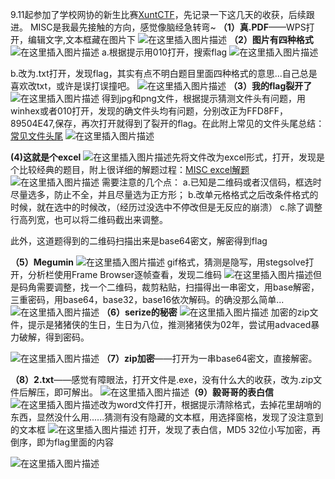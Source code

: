 ﻿9.11起参加了学校网协的新生比赛[XuntCTF](https://www.xuntctf.top/)，先记录一下这几天的收获，后续跟进。
MISC是我最先接触的方向，感觉像脑经急转弯~
**（1）真.PDF**——WPS打开，编辑文字,文本框藏在图片下
![在这里插入图片描述](https://img-blog.csdnimg.cn/20210916015745706.jpg?x-oss-process=image/watermark,type_ZmFuZ3poZW5naGVpdGk,shadow_10,text_aHR0cHM6Ly9ibG9nLmNzZG4ubmV0L20wXzYwODAxNjQ4,size_16,color_FFFFFF,t_70)
**（2）图片有四种格式**
![在这里插入图片描述](https://img-blog.csdnimg.cn/8ef052c7118f4137b684b46a98ced5c8.png?x-oss-process=image/watermark,type_ZHJvaWRzYW5zZmFsbGJhY2s,shadow_50,text_Q1NETiBAcHJpbWUud3g=,size_20,color_FFFFFF,t_70,g_se,x_16)
a.根据提示用010打开，搜索flag
![在这里插入图片描述](https://img-blog.csdnimg.cn/938d053a95c84b10b2d3ab45c02eab3b.png?x-oss-process=image/watermark,type_ZHJvaWRzYW5zZmFsbGJhY2s,shadow_50,text_Q1NETiBAcHJpbWUud3g=,size_20,color_FFFFFF,t_70,g_se,x_16)

b.改为.txt打开，发现flag，其实有点不明白题目里面四种格式的意思...自己总是喜欢改txt，或许是误打误撞吧。
![在这里插入图片描述](https://img-blog.csdnimg.cn/20210916015803214.jpg?x-oss-process=image/watermark,type_ZmFuZ3poZW5naGVpdGk,shadow_10,text_aHR0cHM6Ly9ibG9nLmNzZG4ubmV0L20wXzYwODAxNjQ4,size_16,color_FFFFFF,t_70)
 **（3）我的flag裂开了**
 ![在这里插入图片描述](https://img-blog.csdnimg.cn/f0bb6bd57f4d453ba17e6684b779b714.png?x-oss-process=image/watermark,type_ZHJvaWRzYW5zZmFsbGJhY2s,shadow_50,text_Q1NETiBAcHJpbWUud3g=,size_19,color_FFFFFF,t_70,g_se,x_16)
得到jpg和png文件，根据提示猜测文件头有问题，用winhex或者010打开，发现的确文件头均有问题，分别改正为FFD8FF，89504E47,保存，再次打开就得到了裂开的flag。在此附上常见的文件头尾总结：[常见文件头尾](https://blog.csdn.net/qq_29277155/article/details/98060616)
 ![在这里插入图片描述](https://img-blog.csdnimg.cn/20210916020055460.jpg)
 
  **(4)这就是个excel**
  ![在这里插入图片描述](https://img-blog.csdnimg.cn/e974e759c8734194956959741cbda5ad.png)先将文件改为excel形式，打开，发现是个比较经典的题目，附上很详细的解题过程：[MISC excel解题](https://blog.csdn.net/qq_43871179/article/details/118310357)
![在这里插入图片描述](https://img-blog.csdnimg.cn/20210916020144680.jpg?x-oss-process=image/watermark,type_ZmFuZ3poZW5naGVpdGk,shadow_10,text_aHR0cHM6Ly9ibG9nLmNzZG4ubmV0L20wXzYwODAxNjQ4,size_16,color_FFFFFF,t_70)
需要注意的几个点：
a.已知是二维码或者汉信码，框选时尽量选多，防止不全，并且尽量选为正方形；
b.改单元格格式之后改条件格式的时候，就在选中的时候改，（经历过没选中不停改但是无反应的崩溃）
c.除了调整行高列宽，也可以将二维码截出来调整。

此外，这道题得到的二维码扫描出来是base64密文，解密得到flag

**（5）Megumin**
![在这里插入图片描述](https://img-blog.csdnimg.cn/3a6b5e55e3df4d5f9449e1f2375824f5.png?x-oss-process=image/watermark,type_ZHJvaWRzYW5zZmFsbGJhY2s,shadow_50,text_Q1NETiBAcHJpbWUud3g=,size_20,color_FFFFFF,t_70,g_se,x_16)
gif格式，猜测是隐写，用stegsolve打开，分析栏使用Frame Browser逐帧查看，发现二维码
![在这里插入图片描述](https://img-blog.csdnimg.cn/20210916020348809.jpg?x-oss-process=image/watermark,type_ZmFuZ3poZW5naGVpdGk,shadow_10,text_aHR0cHM6Ly9ibG9nLmNzZG4ubmV0L20wXzYwODAxNjQ4,size_16,color_FFFFFF,t_70)但是码角需要调整，找一个二维码，裁剪粘贴，扫描得出一串密文，用base解密，三重密码，用base64，base32，base16依次解码。的确没那么简单...
![在这里插入图片描述](https://img-blog.csdnimg.cn/20210916020401461.jpg?x-oss-process=image/watermark,type_ZmFuZ3poZW5naGVpdGk,shadow_10,text_aHR0cHM6Ly9ibG9nLmNzZG4ubmV0L20wXzYwODAxNjQ4,size_16,color_FFFFFF,t_70)
 **（6）serize的秘密**
 ![在这里插入图片描述](https://img-blog.csdnimg.cn/da683a4d3a884ff2a839b907c433c4de.png?x-oss-process=image/watermark,type_ZHJvaWRzYW5zZmFsbGJhY2s,shadow_50,text_Q1NETiBAcHJpbWUud3g=,size_20,color_FFFFFF,t_70,g_se,x_16)
加密的zip文件，提示是猪猪侠的生日，生日为八位，推测猪猪侠为02年，尝试用advaced暴力破解，得到密码。

![在这里插入图片描述](https://img-blog.csdnimg.cn/20210916020426499.jpg?x-oss-process=image/watermark,type_ZmFuZ3poZW5naGVpdGk,shadow_10,text_aHR0cHM6Ly9ibG9nLmNzZG4ubmV0L20wXzYwODAxNjQ4,size_16,color_FFFFFF,t_70)
 **（7）zip加密**——打开为一串base64密文，直接解密。

**（8）2.txt**——感觉有障眼法，打开文件是.exe，没有什么大的收获，改为.zip文件后解压，即可解出。
![在这里插入图片描述](https://img-blog.csdnimg.cn/93bc0a70b33c45c4938825ffd20be711.png?x-oss-process=image/watermark,type_ZHJvaWRzYW5zZmFsbGJhY2s,shadow_50,text_Q1NETiBAcHJpbWUud3g=,size_20,color_FFFFFF,t_70,g_se,x_16)**（9）毅哥哥的表白信**
![在这里插入图片描述](https://img-blog.csdnimg.cn/3a6632ab55004bf2bb0048478496e9a2.png?x-oss-process=image/watermark,type_ZHJvaWRzYW5zZmFsbGJhY2s,shadow_50,text_Q1NETiBAcHJpbWUud3g=,size_20,color_FFFFFF,t_70,g_se,x_16)改为word文件打开，根据提示清除格式，去掉花里胡哨的东西，显然没什么用......猜测有没有隐藏的文本框，用选择窗格，发现了没注意到的文本框
![在这里插入图片描述](https://img-blog.csdnimg.cn/f3bbd389ac614764af12779b6937253a.png?x-oss-process=image/watermark,type_ZHJvaWRzYW5zZmFsbGJhY2s,shadow_50,text_Q1NETiBAcHJpbWUud3g=,size_20,color_FFFFFF,t_70,g_se,x_16)
打开，发现了表白信，MD5 32位小写加密，再倒序，即为flag里面的内容

![在这里插入图片描述](https://img-blog.csdnimg.cn/68ecdc02c35e497cb9fe754987a4d9c7.png?x-oss-process=image/watermark,type_ZHJvaWRzYW5zZmFsbGJhY2s,shadow_50,text_Q1NETiBAcHJpbWUud3g=,size_20,color_FFFFFF,t_70,g_se,x_16)

